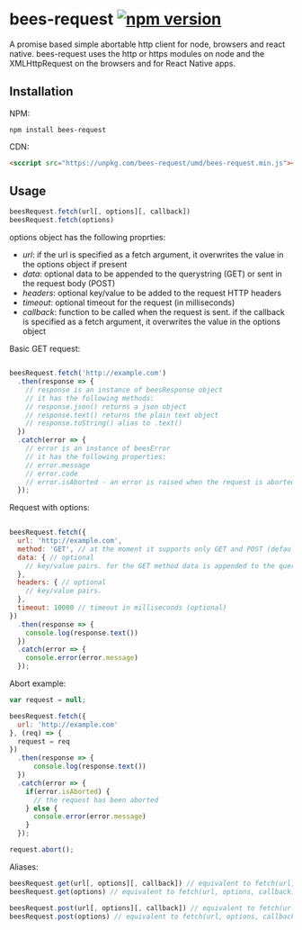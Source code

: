 # bees-request [![npm version](https://img.shields.io/npm/v/bees-request.svg?style=flat)](https://www.npmjs.com/package/bees-request)

A promise based simple abortable http client for node, browsers and react native.
bees-request uses the http or https modules on node and the XMLHttpRequest on the browsers and for React Native apps.

## Installation

NPM:

```
npm install bees-request
```

CDN:
``` html
<sccript src="https://unpkg.com/bees-request/umd/bees-request.min.js"></script>
```

## Usage

``` js
beesRequest.fetch(url[, options][, callback])
beesRequest.fetch(options)
```

options object has the following proprties:

* *url*: if the url is specified as a fetch argument, it overwrites the value in the options object if present
* *data*: optional data to be appended to the querystring (GET) or sent in the request body (POST)
* *headers*: optional key/value to be added to the request HTTP headers
* *timeout*: optional timeout for the request (in milliseconds)
* *callback*: function to be called when the request is sent. if the callback is specified as a fetch argument, it overwrites the value in the options object


Basic GET request:

``` js

beesRequest.fetch('http://example.com')
  .then(response => {
    // response is an instance of beesResponse object
    // it has the following methods:
    // response.json() returns a json object 
    // response.text() returns the plain text object
    // response.toString() alias to .text()
  })
  .catch(error => {
    // error is an instance of beesError
    // it has the following properties:
    // error.message
    // error.code
    // error.isAborted - an error is raised when the request is aborted
  });
  ```
Request with options:

``` js
  
beesRequest.fetch({
  url: 'http://example.com',
  method: 'GET', // at the moment it supports only GET and POST (default: GET)
  data: { // optional
    // key/value pairs. for the GET method data is appended to the querystring
  },
  headers: { // optional
    // key/value pairs.  
  },
  timeout: 10000 // timeout in milliseconds (optional)
})
  .then(response => {
    console.log(response.text())
  })
  .catch(error => {
    console.error(error.message)
  });
```

Abort example:

``` js
var request = null;

beesRequest.fetch({
  url: 'http://example.com'
}, (req) => {
  request = req
})
  .then(response => {
      console.log(response.text())
  })
  .catch(error => {
    if(error.isAborted) {
      // the request has been aborted
    } else {
      console.error(error.message)
    }
  });

request.abort();
```

Aliases:

``` js
beesRequest.get(url[, options][, callback]) // equivalent to fetch(url, options, callback) with options.method = 'GET'
beesRequest.get(options) // equivalent to fetch(url, options, callback) with options.method = 'GET'

beesRequest.post(url[, options][, callback]) // equivalent to fetch(url, options, callback) with options.method = 'POST'
beesRequest.post(options) // equivalent to fetch(url, options, callback) with options.method = 'POST'
```
  
